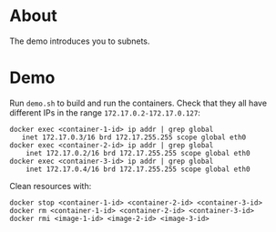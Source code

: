 # About

The demo introduces you to subnets.

# Demo

Run `demo.sh` to build and run the containers. Check that they all have different IPs in the range `172.17.0.2-172.17.0.127`:

```shell
docker exec <container-1-id> ip addr | grep global
   inet 172.17.0.3/16 brd 172.17.255.255 scope global eth0
docker exec <container-2-id> ip addr | grep global
    inet 172.17.0.2/16 brd 172.17.255.255 scope global eth0
docker exec <container-3-id> ip addr | grep global
    inet 172.17.0.4/16 brd 172.17.255.255 scope global eth0
```

Clean resources with:

```shell
docker stop <container-1-id> <container-2-id> <container-3-id>
docker rm <container-1-id> <container-2-id> <container-3-id>
docker rmi <image-1-id> <image-2-id> <image-3-id>
```